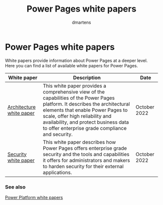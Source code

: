 ﻿---
title: Power Pages white papers
description: Power Pages white papers
author: dmartens
ms.topic: overview
ms.custom: 
ms.date: 11/14/2022
ms.author: dmartens
ms.reviewer: danamartens
contributors:
---

# Power Pages white papers

White papers provide information about Power Pages at a deeper level. Here you can find a list of available white papers for Power Pages.

| White paper | Description | Date |
| --- | --- | --- |
| [Architecture white paper](architecture.md) |This white paper provides a comprehensive view of the capabilities of the Power Pages platform. It describes the architectural elements that enable Power Pages to scale, offer high reliability and availability, and protect business data to offer enterprise grade compliance and security. | October 2022 |
| [Security white paper](security.md)| This white paper describes how Power Pages offers enterprise grade security and the tools and capabilities it offers for administrators and makers to harden security for their external applications. | October 2022 |

### See also

[Power Platform white papers](/power-platform/guidance/white-papers)
